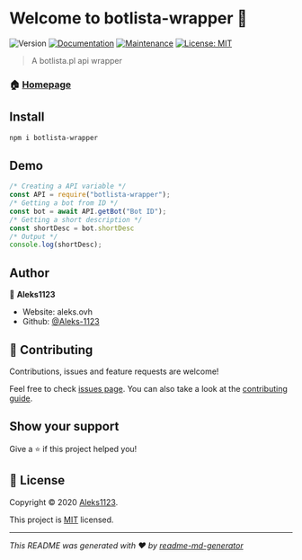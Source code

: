 # Welcome to botlista-wrapper 👋
![Version](https://img.shields.io/badge/version-1.0.0-blue.svg?cacheSeconds=2592000)
[![Documentation](https://img.shields.io/badge/documentation-yes-brightgreen.svg)](https://github.com/Aleks-1123/botlista-wrapper#readme)
[![Maintenance](https://img.shields.io/badge/Maintained%3F-yes-green.svg)](https://github.com/Aleks-1123/botlista-wrapper/graphs/commit-activity)
[![License: MIT](https://img.shields.io/github/license/Aleks-1123/botlista-wrapper)](https://github.com/Aleks-1123/botlista-wrapper/blob/master/LICENSE)

> A botlista.pl api wrapper

### 🏠 [Homepage](https://github.com/bl-devs/api-wrapper.js#readme)

## Install

```sh
npm i botlista-wrapper
```

## Demo

```javascript
/* Creating a API variable */
const API = require("botlista-wrapper");
/* Getting a bot from ID */
const bot = await API.getBot("Bot ID");
/* Getting a short description */
const shortDesc = bot.shortDesc
/* Output */
console.log(shortDesc);
```

## Author

👤 **Aleks1123**

* Website: aleks.ovh
* Github: [@Aleks-1123](https://github.com/Aleks-1123)

## 🤝 Contributing

Contributions, issues and feature requests are welcome!

Feel free to check [issues page](https://github.com/Aleks-1123/botlista-wrapper/issues). You can also take a look at the [contributing guide](https://github.com/Aleks-1123/botlista-wrapper/blob/master/CONTRIBUTING.md).

## Show your support

Give a ⭐️ if this project helped you!


## 📝 License

Copyright © 2020 [Aleks1123](https://github.com/Aleks-1123).

This project is [MIT](https://github.com/Aleks-1123/botlista-wrapper/blob/master/LICENSE) licensed.

***
_This README was generated with ❤️ by [readme-md-generator](https://github.com/kefranabg/readme-md-generator)_
